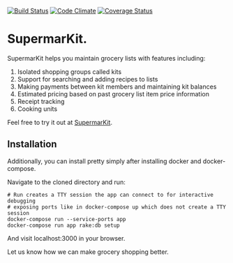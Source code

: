 [![Build Status](https://circleci.com/gh/danReynolds/SupermarKit.svg?style=svg)](https://circleci.com/gh/danReynolds/SupermarKit)
[![Code Climate](https://codeclimate.com/github/danReynolds/SupermarKit/badges/gpa.svg)](https://codeclimate.com/github/danReynolds/SupermarKit)
[![Coverage Status](https://coveralls.io/repos/github/danReynolds/SupermarKit/badge.svg?branch=master)](https://coveralls.io/github/danReynolds/SupermarKit?branch=master)
# SupermarKit.

SupermarKit helps you maintain grocery lists with features including:

1. Isolated shopping groups called kits
2. Support for searching and adding recipes to lists
3. Making payments between kit members and maintaining kit balances
4. Estimated pricing based on past grocery list item price information
5. Receipt tracking
6. Cooking units

Feel free to try it out at [SupermarKit](http://supermarkit.org).

## Installation

Additionally, you can install pretty simply after installing docker and docker-compose.

Navigate to the cloned directory and run:

```
# Run creates a TTY session the app can connect to for interactive debugging
# exposing ports like in docker-compose up which does not create a TTY session
docker-compose run --service-ports app
docker-compose run app rake:db setup
```
And visit localhost:3000 in your browser.

Let us know how we can make grocery shopping better.
